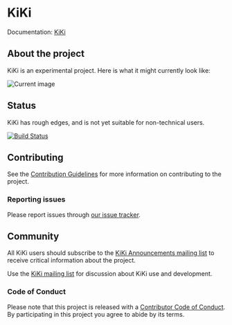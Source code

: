 # KiKi

Documentation: [KiKi](https://github.com/schollz/kiki/blob/master/doc/content/overview.md)

## About the project

KiKi is an experimental project. Here is what it might currently look like:

![Current image](https://user-images.githubusercontent.com/6550035/34450936-b5dbfb58-ecd5-11e7-839b-fafcbf42edf3.png)

## Status

KiKi has rough edges, and is not yet suitable for non-technical users.

[![Build Status](https://travis-ci.org/schollz/KiKi.svg?branch=master)](https://travis-ci.org/schollz/KiKi)


## Contributing

See the [Contribution Guidelines](CONTRIBUTING.md)
for more information on contributing to the project.


### Reporting issues

Please report issues through
[our issue tracker](https://github.com/KiKi/KiKi/issues).


## Community

All KiKi users should subscribe to the
[KiKi Announcements mailing list](https://groups.google.com/forum/#!forum/KiKi-announce)
to receive critical information about the project.

Use the [KiKi mailing list](https://groups.google.com/forum/#!forum/KiKi)
for discussion about KiKi use and development.


### Code of Conduct

Please note that this project is released with a [Contributor Code of Conduct](CONDUCT.md).
By participating in this project you agree to abide by its terms.
